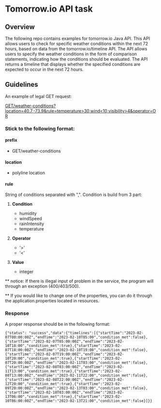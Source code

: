 # Tomorrow.io API task


## Overview
The following repo contains examples for tomorrow.io Java API.
This API allows users to check for specific weather conditions within the next 72 hours, based on data from the tomorrow.io/timeline API. 
The API allows users to specify the weather conditions in the form of comparison statements, indicating how the conditions should be evaluated. 
The API returns a timeline that displays whether the specified conditions are expected to occur in the next 72 hours.


## Guidelines
An example of legal GET request:

[GET/weather-conditions?location=40.7,-73.9&rule=temperature>30,wind<10,visibility>4&operator=OR
]()

### Stick to the following format:

#### prefix
- GET/weather-conditions

#### location 
- polyline location

#### rule
String of conditions separated with ",". Condition is build from 3 part:
1.  **Condition**
     - humidity
     - windSpeed
     - rainIntensity
    - temperature


2. **Operator**
   - '>'
   - '<'
  
3. **Value**
   - integer

** notice: If there is illegal input of problem in the service, the program will through an exception (400/403/500).

** If you would like to change one of the properties, you can do it through the application.properties located in resources.


### Response

A proper response should be in the following format:


`{"status": "success","data":{"timelines":[{"startTime":"2023-02-07T00:00:00Z","endTime":"2023-02-10T05:00","condition_met":false},{"startTime":"2023-02-07T05:00:00Z","endTime":"2023-02-10T18:00","condition_met":true},{"startTime":"2023-02-07T18:00:00Z","endTime":"2023-02-10T19:00","condition_met":false},{"startTime":"2023-02-07T19:00:00Z","endTime":"2023-02-10T20:00","condition_met":true},{"startTime":"2023-02-07T20:00:00Z","endTime":"2023-02-11T03:00","condition_met":false},{"startTime":"2023-02-08T03:00:00Z","endTime":"2023-02-11T13:00","condition_met":true},{"startTime":"2023-02-08T13:00:00Z","endTime":"2023-02-11T22:00","condition_met":false},{"startTime":"2023-02-08T22:00:00Z","endTime":"2023-02-12T20:00","condition_met":true},{"startTime":"2023-02-09T20:00:00Z","endTime":"2023-02-13T03:00","condition_met":false},{"startTime":"2023-02-10T03:00:00Z","endTime":"2023-02-13T06:00","condition_met":true},{"startTime":"2023-02-10T06:00:00Z","endTime":"2023-02-13T21:00","condition_met":false}]}}`